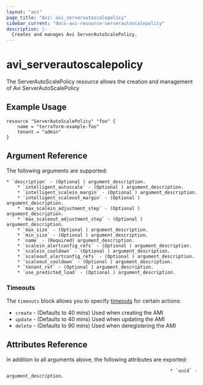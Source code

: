 ```yaml
---
layout: "avi"
page_title: "Avi: avi_serverautoscalepolicy"
sidebar_current: "docs-avi-resource-serverautoscalepolicy"
description: |-
  Creates and manages Avi ServerAutoScalePolicy.
---
```


# avi_serverautoscalepolicy

The ServerAutoScalePolicy resource allows the creation and management of Avi ServerAutoScalePolicy

## Example Usage

```hcl
resource "ServerAutoScalePolicy" "foo" {
    name = "terraform-example-foo"
    tenant = "admin"
}
```

## Argument Reference

The following arguments are supported:

    * `description` - (Optional ) argument_description.
        * `intelligent_autoscale` - (Optional ) argument_description.
        * `intelligent_scalein_margin` - (Optional ) argument_description.
        * `intelligent_scaleout_margin` - (Optional ) argument_description.
        * `max_scalein_adjustment_step` - (Optional ) argument_description.
        * `max_scaleout_adjustment_step` - (Optional ) argument_description.
        * `max_size` - (Optional ) argument_description.
        * `min_size` - (Optional ) argument_description.
        * `name` - (Required) argument_description.
        * `scalein_alertconfig_refs` - (Optional ) argument_description.
        * `scalein_cooldown` - (Optional ) argument_description.
        * `scaleout_alertconfig_refs` - (Optional ) argument_description.
        * `scaleout_cooldown` - (Optional ) argument_description.
        * `tenant_ref` - (Optional ) argument_description.
        * `use_predicted_load` - (Optional ) argument_description.
        
### Timeouts

The `timeouts` block allows you to specify [timeouts](https://www.terraform.io/docs/configuration/resources.html#timeouts) for certain actions:

* `create` - (Defaults to 40 mins) Used when creating the AMI
* `update` - (Defaults to 40 mins) Used when updating the AMI
* `delete` - (Defaults to 90 mins) Used when deregistering the AMI

## Attributes Reference

In addition to all arguments above, the following attributes are exported:

                                                                * `uuid` - argument_description.
    
